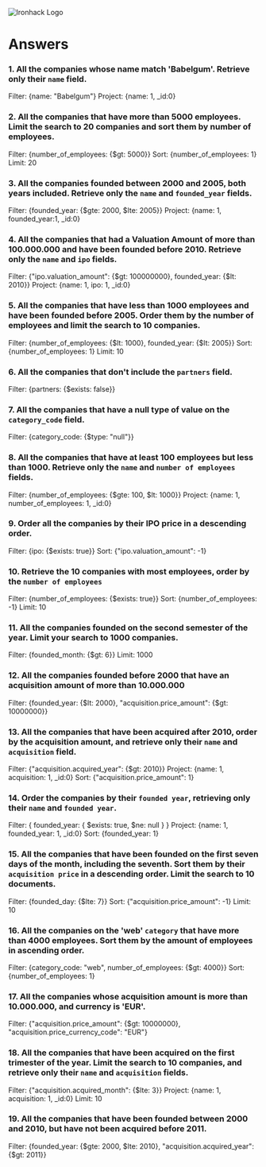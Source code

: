 ![Ironhack Logo](https://i.imgur.com/1QgrNNw.png)

# Answers

<!-- PRETTIER ADDS \ before _  -->

### 1. All the companies whose name match 'Babelgum'. Retrieve only their `name` field.

Filter: {name: "Babelgum"} Project: {name: 1, \_id:0}

### 2. All the companies that have more than 5000 employees. Limit the search to 20 companies and sort them by **number of employees**.

Filter: {number_of_employees: {$gt: 5000}} Sort: {number_of_employees: 1} Limit: 20

### 3. All the companies founded between 2000 and 2005, both years included. Retrieve only the `name` and `founded_year` fields.

Filter: {founded_year: {$gte: 2000, $lte: 2005}} Project: {name: 1, founded_year:1, \_id:0}

### 4. All the companies that had a Valuation Amount of more than 100.000.000 and have been founded before 2010. Retrieve only the `name` and `ipo` fields.

Filter: {"ipo.valuation_amount": {$gt: 100000000}, founded_year: {$lt: 2010}} Project: {name: 1, ipo: 1, \_id:0}

### 5. All the companies that have less than 1000 employees and have been founded before 2005. Order them by the number of employees and limit the search to 10 companies.

Filter: {number_of_employees: {$lt: 1000}, founded_year: {$lt: 2005}} Sort: {number_of_employees: 1} Limit: 10

### 6. All the companies that don't include the `partners` field.

Filter: {partners: {$exists: false}}

### 7. All the companies that have a null type of value on the `category_code` field.

Filter: {category_code: {$type: "null"}}

### 8. All the companies that have at least 100 employees but less than 1000. Retrieve only the `name` and `number of employees` fields.

Filter: {number_of_employees: {$gte: 100, $lt: 1000}} Project: {name: 1, number_of_employees: 1, \_id:0}

### 9. Order all the companies by their IPO price in a descending order.

Filter: {ipo: {$exists: true}} Sort: {"ipo.valuation_amount": -1}

### 10. Retrieve the 10 companies with most employees, order by the `number of employees`

Filter: {number_of_employees: {$exists: true}} Sort: {number_of_employees: -1} Limit: 10

### 11. All the companies founded on the second semester of the year. Limit your search to 1000 companies.

Filter: {founded_month: {$gt: 6}} Limit: 1000

### 12. All the companies founded before 2000 that have an acquisition amount of more than 10.000.000

Filter: {founded_year: {$lt: 2000}, "acquisition.price_amount": {$gt: 10000000}}

### 13. All the companies that have been acquired after 2010, order by the acquisition amount, and retrieve only their `name` and `acquisition` field.

Filter: {"acquisition.acquired_year": {$gt: 2010}} Project: {name: 1, acquisition: 1, \_id:0} Sort: {"acquisition.price_amount": 1}

### 14. Order the companies by their `founded year`, retrieving only their `name` and `founded year`.

Filter: { founded_year: { $exists: true, $ne: null } } Project: {name: 1, founded_year: 1, \_id:0} Sort: {founded_year: 1}

### 15. All the companies that have been founded on the first seven days of the month, including the seventh. Sort them by their `acquisition price` in a descending order. Limit the search to 10 documents.

Filter: {founded_day: {$lte: 7}} Sort: {"acquisition.price_amount": -1} Limit: 10

### 16. All the companies on the 'web' `category` that have more than 4000 employees. Sort them by the amount of employees in ascending order.

Filter: {category_code: "web", number_of_employees: {$gt: 4000}} Sort: {number_of_employees: 1}

### 17. All the companies whose acquisition amount is more than 10.000.000, and currency is 'EUR'.

Filter: {"acquisition.price_amount": {$gt: 10000000}, "acquisition.price_currency_code": "EUR"}

### 18. All the companies that have been acquired on the first trimester of the year. Limit the search to 10 companies, and retrieve only their `name` and `acquisition` fields.

Filter: {"acquisition.acquired_month": {$lte: 3}} Project: {name: 1, acquisition: 1, \_id:0} Limit: 10

### 19. All the companies that have been founded between 2000 and 2010, but have not been acquired before 2011.

Filter: {founded_year: {$gte: 2000, $lte: 2010}, "acquisition.acquired_year": {$gt: 2011}}
